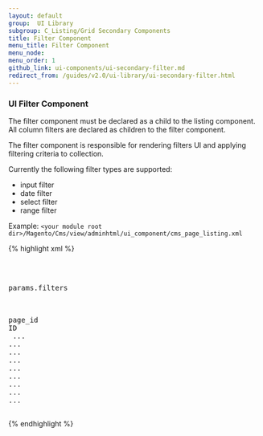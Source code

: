 ```yaml
---
layout: default
group:  UI Library
subgroup: C_Listing/Grid Secondary Components
title: Filter Component
menu_title: Filter Component
menu_node:
menu_order: 1
github_link: ui-components/ui-secondary-filter.md
redirect_from: /guides/v2.0/ui-library/ui-secondary-filter.html
---
```


<h3 id="filter">UI Filter Component</h3>

The filter component must be declared as a child to the listing component.
All column filters are declared as children to the filter component.

The filter component is responsible for rendering filters UI and applying filtering criteria to collection.

Currently the following filter types are supported:

* input filter
* date filter
* select filter
* range filter

Example:
`<your module root dir>/Magento/Cms/view/adminhtml/ui_component/cms_page_listing.xml`

{% highlight xml %}
<listing xmlns:xsi="http://www.w3.org/2001/XMLSchema-instance" xsi:noNamespaceSchemaLocation="urn:magento:module:Magento_Ui:etc/ui_configuration.xsd">
    <container name="page_listing_top">
        <filters name="listing_filters">
            <argument name="data" xsi:type="array">
                <item name="config" xsi:type="array">
                    <item name="dataScope" xsi:type="string">params.filters</item>
                </item>
            </argument>
            <filterRange name="page_id">
                <argument name="data" xsi:type="array">
                    <item name="config" xsi:type="array">
                        <item name="dataScope" xsi:type="string">page_id</item>
                        <item name="label" xsi:type="string" translate="true">ID</item>
                    </item>
                </argument>
                <filterInput name="from">...</filterInput>
                <filterInput name="to">...</filterInput>
            </filterRange>
            <filterInput name="title">...</filterInput>
            <filterInput name="identifier">...</filterInput>
            <filterSelect name="page_layout">...</filterSelect>
            <filterSelect name="store_id">...</filterSelect>
            <filterSelect name="is_active">...</filterSelect>
            <filterRange name="creation_time" class="Magento\Ui\Component\Filters\Type\DateRange">...</filterRange>
            <filterRange name="update_time" class="Magento\Ui\Component\Filters\Type\DateRange">...</filterRange>
        </filters>
    </container>
</listing>
{% endhighlight %}